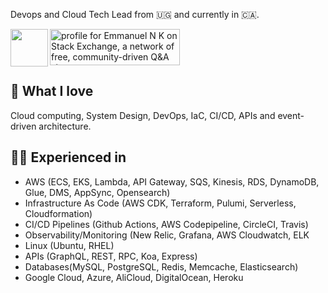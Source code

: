 Devops and Cloud Tech Lead from 🇺🇬 and currently in 🇨🇦. 

<a href="https://stackexchange.com/users/3555135"><img src="https://stackexchange.com/users/flair/3555135.png?theme=clean" width="208" height="58" alt="profile for Emmanuel N K on Stack Exchange, a network of free, community-driven Q&amp;A sites" title="profile for Emmanuel N K on Stack Exchange, a network of free, community-driven Q&amp;A sites"></a> 
<a href="https://www.youracclaim.com/badges/a3152cd8-e8dd-4c7b-8d26-e98e3f5f3bdb/public_url"><img src="https://user-images.githubusercontent.com/19330930/129369512-9f686c0f-204d-410b-b982-cfccb251732b.png" width="60" height="60" valign="middle" align="left"></a> 

## 🐻 What I love

Cloud computing, System Design, DevOps, IaC, CI/CD, APIs and event-driven architecture. 

## 👷🏿 Experienced in
- AWS (ECS, EKS, Lambda, API Gateway, SQS, Kinesis, RDS, DynamoDB, Glue, DMS, AppSync, Opensearch)
- Infrastructure As Code (AWS CDK, Terraform, Pulumi, Serverless, Cloudformation)
- CI/CD Pipelines (Github Actions, AWS Codepipeline, CircleCI, Travis)
- Observability/Monitoring (New Relic, Grafana, AWS Cloudwatch, ELK
- Linux (Ubuntu, RHEL)
- APIs (GraphQL, REST, RPC, Koa, Express)
- Databases(MySQL, PostgreSQL, Redis, Memcache, Elasticsearch)
- Google Cloud, Azure, AliCloud, DigitalOcean, Heroku

